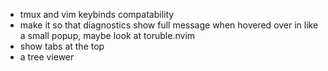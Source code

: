 * tmux and vim keybinds compatability
* make it so that diagnostics show full message when hovered over in like a small popup, maybe look at toruble.nvim
* show tabs at the top
* a tree viewer
